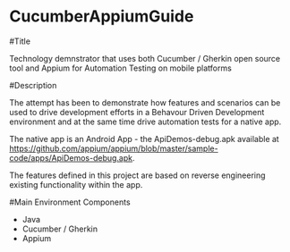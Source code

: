 # CucumberAppiumGuide

#Title

Technology demnstrator that uses both Cucumber / Gherkin open source tool and 
Appium for Automation Testing on mobile platforms

#Description

The attempt has been to demonstrate how features and scenarios can be used to drive  development efforts in a Behavour Driven Development 
environment and at the same time drive automation tests for a native app.

The native app is an Android App - the ApiDemos-debug.apk available at 
https://github.com/appium/appium/blob/master/sample-code/apps/ApiDemos-debug.apk.

The features defined in this project are based on reverse engineering existing functionality within the app.

#Main Environment Components

* Java
* Cucumber / Gherkin
* Appium

